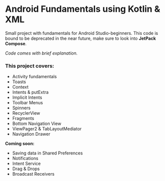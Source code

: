 
# Android Fundamentals using Kotlin & XML

Small project with fundamentals for Android Studio-beginners.
This code is bound to be deprecated in the near future, make sure to look into **JetPack Compose**.

*Code comes with brief explanation.*


### This project covers:
- Activity fundamentals 
- Toasts
- Context
- Intents & putExtra
- Implicit Intents
- Toolbar Menus
- Spinners
- RecyclerView
- Fragments
- Bottom Navigation View
- ViewPager2 & TabLayoutMediator
- Navigation Drawer

**Coming soon:**
- Saving data in Shared Preferences
- Notifications
- Intent Service
- Drag & Drops
- Broadcast Receivers


